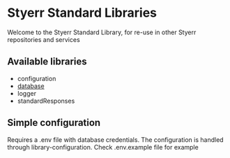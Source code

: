 # Styerr Standard Libraries

Welcome to the Styerr Standard Library, for re-use in other Styerr repositories and services

## Available libraries
- configuration
- [database](https://github.com/styerr-development/libs/blob/master/database/database.md)
- logger
- standardResponses


## Simple configuration

Requires a .env file with database credentials. The configuration is handled through library-configuration. Check .env.example file for example
